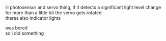 lil photosensor and servo thing, if it detects a significant light level change for more than a little bit the servo gets rotated\
theres also indicator lights

was bored\
so i did something
